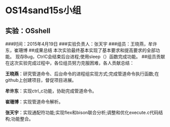 OS14sand15s小组
=======
实验：OSshell
-------
###时间：2015年4月19日
###实验负责人：张天宇
###组员：王晓燕，牟许东，崔珊博
##成果总结
本次实验最终基本实现了基本要求和提高要求的全部功能。
现存Bug，CtrlC会结束后台进程;使用sleep（）函数完成功能。
##组员贡献
在这次实验完成过程中，各位组员努力克服困难，各人贡献总结：

**王晓燕**：研究管道命令、后台命令的进程组实现方式;完成管道命令执行函数;在github上创建项目，督促项目进展。

**牟许东**：实现ctrl_c功能，协助完成管道命令。

**崔珊博**：实现管道命令解析。

**张天宇**：实现通配符功能;实现flex和bison联合分析;调整和优化execute.c代码结构;功能整合。
